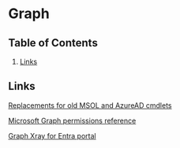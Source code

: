 # Graph

## Table of Contents <!-- omit in toc -->

1. [Links](#links)

## Links

[Replacements for old MSOL and AzureAD cmdlets](https://learn.microsoft.com/en-us/powershell/microsoftgraph/azuread-msoline-cmdlet-map?view=graph-powershell-1.0)

[Microsoft Graph permissions reference](https://learn.microsoft.com/en-us/graph/permissions-reference)

[Graph Xray for Entra portal](https://graphxray.merill.net/)
